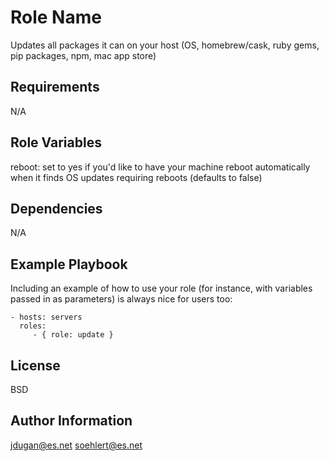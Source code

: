 Role Name
=========

Updates all packages it can on your host (OS, homebrew/cask, ruby gems, pip packages, npm, mac app store)

Requirements
------------

N/A

Role Variables
--------------

reboot: set to yes if you'd like to have your machine reboot automatically when it finds OS updates requiring reboots (defaults to false)

Dependencies
------------

N/A

Example Playbook
----------------

Including an example of how to use your role (for instance, with variables passed in as parameters) is always nice for users too:

    - hosts: servers
      roles:
         - { role: update }

License
-------

BSD

Author Information
------------------

jdugan@es.net
soehlert@es.net
